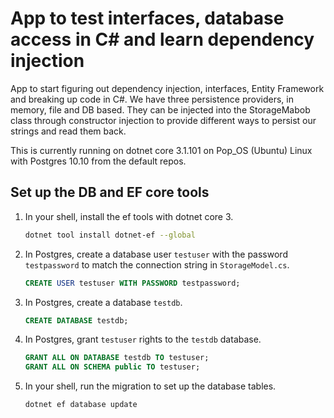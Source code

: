 # App to test interfaces, database access in C# and learn dependency injection

App to start figuring out dependency injection, interfaces, Entity Framework and breaking up code in C#.
We have three persistence providers, in memory, file and DB based. They can be injected into the StorageMabob class through constructor injection to provide different ways to persist our strings and read them back.

This is currently running on dotnet core 3.1.101 on Pop_OS (Ubuntu) Linux with Postgres 10.10 from the default repos.

## Set up the DB and EF core tools

1. In your shell, install the ef tools with dotnet core 3.

    ``` bash
    dotnet tool install dotnet-ef --global
    ```

2. In Postgres, create a database user `testuser` with the password `testpassword` to match the connection string in `StorageModel.cs`.

    ``` sql
    CREATE USER testuser WITH PASSWORD testpassword;
    ```

3. In Postgres, create a database `testdb`.

    ``` sql
    CREATE DATABASE testdb;
    ```

4. In Postgres, grant `testuser` rights to the `testdb` database.

    ``` sql
    GRANT ALL ON DATABASE testdb TO testuser;
    GRANT ALL ON SCHEMA public TO testuser;
    ```

5. In your shell, run the migration to set up the database tables.

    ``` bash
    dotnet ef database update
    ```
